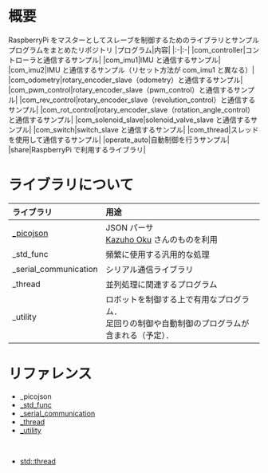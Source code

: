# 概要
RaspberryPi をマスターとしてスレーブを制御するためのライブラリとサンプルプログラムをまとめたリポジトリ
|プログラム|内容|
|:-|:-|
|com_controller|コントローラと通信するサンプル|
|com_imu1|IMU と通信するサンプル|
|com_imu2|IMU と通信するサンプル（リセット方法が com_imu1 と異なる）|
|com_odometry|rotary_encoder_slave（odometry）と通信するサンプル|
|com_pwm_control|rotary_encoder_slave（pwm_control）と通信するサンプル|
|com_rev_control|rotary_encoder_slave（revolution_control）と通信するサンプル|
|com_rot_control|rotary_encoder_slave（rotation_angle_control）と通信するサンプル|
|com_solenoid_slave|solenoid_valve_slave と通信するサンプル|
|com_switch|switch_slave と通信するサンプル|
|com_thread|スレッドを使用して通信するサンプル|
|operate_auto|自動制御を行うサンプル|
|share|RaspberryPi で利用するライブラリ|

# ライブラリについて
|ライブラリ|用途|
|:-|:-|
|[_picojson](<https://github.com/kazuho/picojson>)|JSON パーサ<br>[Kazuho Oku](https://github.com/kazuho) さんのものを利用|
|_std_func|頻繁に使用する汎用的な処理|
|_serial_communication|シリアル通信ライブラリ|
|_thread|並列処理に関連するプログラム|
|_utility|ロボットを制御する上で有用なプログラム．<br>足回りの制御や自動制御のプログラムが含まれる（予定）．|

# リファレンス
* _picojson
* [_std_func](doc/_std_func/_std_func.md)
* [_serial_communication](doc/_serial_communication/overview.md)
* [_thread](doc/_thread/overview.md)
* [_utility](doc/_utility/overview.md)

<br>

* [std::thread](doc/std_thread/overview.md)